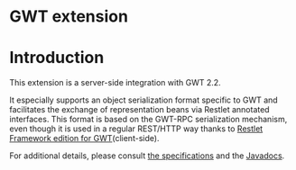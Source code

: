 GWT extension
=============

Introduction
============

This extension is a server-side integration with GWT 2.2.

It especially supports an object serialization format specific to GWT
and facilitates the exchange of representation beans via Restlet
annotated interfaces. This format is based on the GWT-RPC serialization
mechanism, even though it is used in a regular REST/HTTP way thanks to
[Restlet Framework edition for
GWT](http://wiki.restlet.org/docs_2.1/13-restlet/275-restlet/144-restlet.html "Restlet edition for Google Web Toolkit")(client-side).

For additional details, please consult [the
specifications](http://wiki.restlet.org/developers/172-restlet/g4/282-restlet.html)
and the
[Javadocs](http://restlet.org/learn/javadocs/2.1/jse/ext/org/restlet/ext/gwt/package-summary.html).

